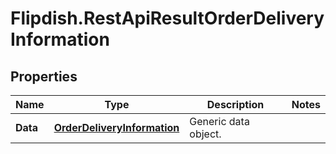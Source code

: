 # Flipdish.RestApiResultOrderDeliveryInformation

## Properties
Name | Type | Description | Notes
------------ | ------------- | ------------- | -------------
**Data** | [**OrderDeliveryInformation**](OrderDeliveryInformation.md) | Generic data object. | 


